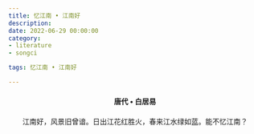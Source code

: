 ```yaml
---
title: 忆江南 • 江南好
description:
date: 2022-06-29 00:00:00
category:
- literature
- songci

tags: 忆江南 • 江南好

---
```


<div id="poem-author">
    唐代 • 白居易
</div>
<div id="poem-body">
<p class="poem-paragraph">江南好，风景旧曾谙。日出江花红胜火，春来江水绿如蓝。能不忆江南？</p>

</div>

<style>

#poem-author {
    width: 100%;
    text-align: center;
    margin: 20px 0;
    font-weight: bold;
}
#poem-body {
    width: 100%;
    text-align: center;
}
.poem-paragraph {
    font-family: "仿宋"
}

</style>